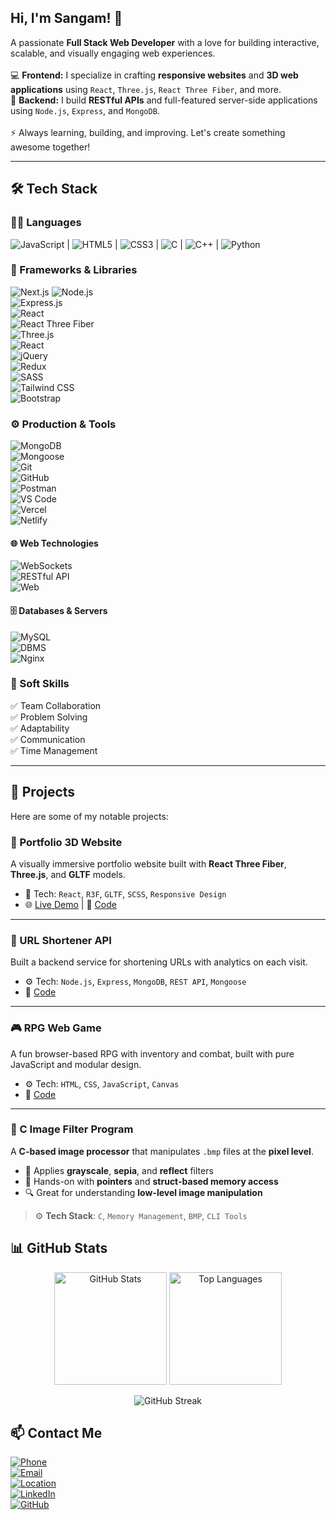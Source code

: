 <h2 align="left">Hi, I'm Sangam! 👋</h2>

<p align="left">
  A passionate <strong>Full Stack Web Developer</strong> with a love for building interactive, scalable, and visually engaging web experiences.  
  <br><br>
  💻 <span style="font-weight:bold;">Frontend:</span> I specialize in crafting <strong>responsive websites</strong> and <strong>3D web applications</strong> using <code>React</code>, <code>Three.js</code>, <code>React Three Fiber</code>, and more.
  <br>
  🚀 <span style="font-weight:bold;">Backend:</span> I build <strong>RESTful APIs</strong> and full-featured server-side applications using <code>Node.js</code>, <code>Express</code>, and <code>MongoDB</code>.
  <br><br>
  ⚡ Always learning, building, and improving. Let's create something awesome together!
</p>


---

## 🛠 Tech Stack

### 👨‍💻 Languages  
![JavaScript](https://img.shields.io/badge/-JavaScript-F7DF1E?logo=javascript&logoColor=000) | ![HTML5](https://img.shields.io/badge/-HTML5-E34F26?logo=html5&logoColor=fff) | ![CSS3](https://img.shields.io/badge/-CSS3-1572B6?logo=css3&logoColor=fff) | ![C](https://img.shields.io/badge/-C-A8B9CC?logo=c&logoColor=fff) | ![C++](https://img.shields.io/badge/-C++-00599C?logo=c%2B%2B&logoColor=fff) | ![Python](https://img.shields.io/badge/-Python-3776AB?logo=python&logoColor=fff)  


### 🧩 Frameworks & Libraries  
![Next.js](https://img.shields.io/badge/-Next.js-000000?logo=next.js&logoColor=white)
![Node.js](https://img.shields.io/badge/-Node.js-339933?logo=node.js&logoColor=fff)  
![Express.js](https://img.shields.io/badge/-Express.js-000?logo=express&logoColor=fff)  
![React](https://img.shields.io/badge/-React-61DAFB?logo=react&logoColor=000)  
![React Three Fiber](https://img.shields.io/badge/-React%20Three%20Fiber-000?logo=three.js&logoColor=white)  
![Three.js](https://img.shields.io/badge/-Three.js-000000?logo=three.js&logoColor=white)  
![React](https://img.shields.io/badge/-React-61DAFB?logo=react&logoColor=000)  
![jQuery](https://img.shields.io/badge/-jQuery-0769AD?logo=jquery&logoColor=white)  
![Redux](https://img.shields.io/badge/-Redux-764ABC?logo=redux&logoColor=white)  
![SASS](https://img.shields.io/badge/-Sass-CC6699?logo=sass&logoColor=white)  
![Tailwind CSS](https://img.shields.io/badge/-Tailwind_CSS-38B2AC?logo=tailwind-css&logoColor=white)  
![Bootstrap](https://img.shields.io/badge/-Bootstrap-7952B3?logo=bootstrap&logoColor=white)


### ⚙️ Production & Tools  
![MongoDB](https://img.shields.io/badge/-MongoDB-47A248?logo=mongodb&logoColor=fff)  
![Mongoose](https://img.shields.io/badge/-Mongoose-880000?logo=mongoose&logoColor=fff)  
![Git](https://img.shields.io/badge/-Git-F05032?logo=git&logoColor=fff)  
![GitHub](https://img.shields.io/badge/-GitHub-181717?logo=github&logoColor=fff)  
![Postman](https://img.shields.io/badge/-Postman-FF6C37?logo=postman&logoColor=fff)  
![VS Code](https://img.shields.io/badge/-VS%20Code-007ACC?logo=visual-studio-code&logoColor=fff)  
![Vercel](https://img.shields.io/badge/-Vercel-000?logo=vercel&logoColor=fff)  
![Netlify](https://img.shields.io/badge/-Netlify-00C7B7?logo=netlify&logoColor=fff)

#### 🌐 Web Technologies  
![WebSockets](https://img.shields.io/badge/-WebSockets-000000?logo=websockets&logoColor=white)  
![RESTful API](https://img.shields.io/badge/-REST_API-FF6F00?logo=api&logoColor=white)  
![Web](https://img.shields.io/badge/-Web_Development-4285F4?logo=google-chrome&logoColor=white)

#### 🗄️ Databases & Servers  
![MySQL](https://img.shields.io/badge/-MySQL-4479A1?logo=mysql&logoColor=white)  
![DBMS](https://img.shields.io/badge/-DBMS-4DB33D?logo=database&logoColor=white)  
![Nginx](https://img.shields.io/badge/-Nginx-009639?logo=nginx&logoColor=white)

### 💼 Soft Skills  
✅ Team Collaboration  
✅ Problem Solving  
✅ Adaptability  
✅ Communication  
✅ Time Management  

---
## 💼 Projects

Here are some of my notable projects:

### 🚀 Portfolio 3D Website
A visually immersive portfolio website built with **React Three Fiber**, **Three.js**, and **GLTF** models.
- 🧠 Tech: `React`, `R3F`, `GLTF`, `SCSS`, `Responsive Design`
- 🌐 [Live Demo](https://portfolio-3-d-neon-gamma.vercel.app) | 📂 [Code](https://github.com/falcon0124/portfolio-3d)

---

### 🔗 URL Shortener API
Built a backend service for shortening URLs with analytics on each visit.
- ⚙️ Tech: `Node.js`, `Express`, `MongoDB`, `REST API`, `Mongoose`
- 📂 [Code](https://github.com/falcon0124/url-shortener-api)

---

### 🎮 RPG Web Game
A fun browser-based RPG with inventory and combat, built with pure JavaScript and modular design.
- ⚙️ Tech: `HTML`, `CSS`, `JavaScript`, `Canvas`
- 📂 [Code](https://github.com/falcon0124/rpg-game)

---
### 🧪 C Image Filter Program

A **C-based image processor** that manipulates `.bmp` files at the **pixel level**.

- 🎨 Applies **grayscale**, **sepia**, and **reflect** filters  
- 🧠 Hands-on with **pointers** and **struct-based memory access**  
- 🔍 Great for understanding **low-level image manipulation**  

> ⚙️ **Tech Stack**: `C`, `Memory Management`, `BMP`, `CLI Tools`



## 📊 GitHub Stats

<div align="center">

<img src="https://github-readme-stats.vercel.app/api?username=falcon0124&show_icons=true&theme=radical" alt="GitHub Stats" height="180"/>

<img src="https://github-readme-stats.vercel.app/api/top-langs/?username=falcon0124&layout=compact&theme=radical" alt="Top Languages" height="180"/>

</div>

<p align="center">
  <img src="https://github-readme-streak-stats.herokuapp.com/?user=falcon0124&theme=radical" alt="GitHub Streak" />
</p>


## 📫 Contact Me

[![Phone](https://img.shields.io/badge/📞-Phone-blue?style=flat-square)](tel:+919113107680)  
[![Email](https://img.shields.io/badge/✉️-Email-red?style=flat-square)](mailto:sangamsh04@gmail.com)  
[![Location](https://img.shields.io/badge/📍-Location-green?style=flat-square)](#)  
[![LinkedIn](https://img.shields.io/badge/LinkedIn-0077B5?style=flat-square&logo=linkedin&logoColor=white)](https://www.linkedin.com/in/sangam911/)  
[![GitHub](https://img.shields.io/badge/GitHub-181717?style=flat-square&logo=github&logoColor=white)](https://github.com/falcon0124)

